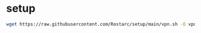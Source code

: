 # setup

```bash
wget https://raw.githubusercontent.com/Rostarc/setup/main/vpn.sh -O vpn.sh && sudo bash vpn.sh
```
